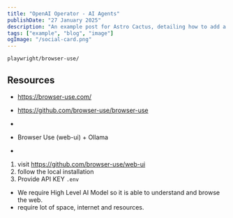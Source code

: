 ```yaml
---
title: "OpenAI Operator - AI Agents"
publishDate: "27 January 2025"
description: "An example post for Astro Cactus, detailing how to add a custom social image card in the frontmatter"
tags: ["example", "blog", "image"]
ogImage: "/social-card.png"
---
```


`playwright/browser-use/`

## Resources
- https://browser-use.com/
- https://github.com/browser-use/browser-use
-

- Browser Use (web-ui) + Ollama
-

1. visit https://github.com/browser-use/web-ui
2. follow the local installation
3. Provide API KEY `.env`
- We require High Level AI Model so it is able to understand and browse the web.
- require lot of space, internet and resources.
